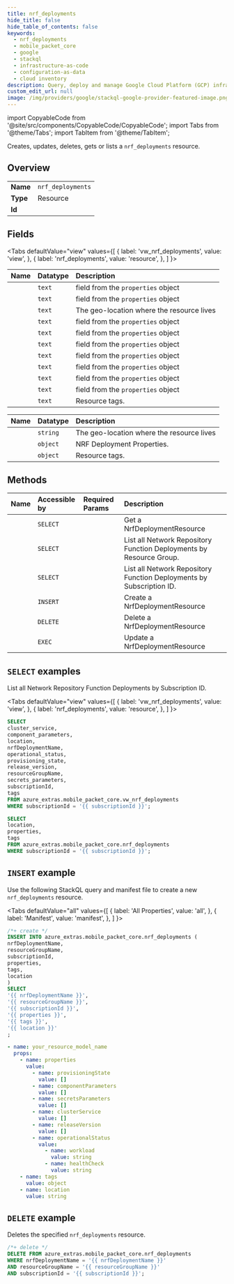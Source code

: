 ```yaml
---
title: nrf_deployments
hide_title: false
hide_table_of_contents: false
keywords:
  - nrf_deployments
  - mobile_packet_core
  - google
  - stackql
  - infrastructure-as-code
  - configuration-as-data
  - cloud inventory
description: Query, deploy and manage Google Cloud Platform (GCP) infrastructure and resources using SQL
custom_edit_url: null
image: /img/providers/google/stackql-google-provider-featured-image.png
---
```


import CopyableCode from '@site/src/components/CopyableCode/CopyableCode';
import Tabs from '@theme/Tabs';
import TabItem from '@theme/TabItem';

Creates, updates, deletes, gets or lists a <code>nrf_deployments</code> resource.

## Overview
<table><tbody>
<tr><td><b>Name</b></td><td><code>nrf_deployments</code></td></tr>
<tr><td><b>Type</b></td><td>Resource</td></tr>
<tr><td><b>Id</b></td><td><CopyableCode code="azure_extras.mobile_packet_core.nrf_deployments" /></td></tr>
</tbody></table>

## Fields
<Tabs
    defaultValue="view"
    values={[
        { label: 'vw_nrf_deployments', value: 'view', },
        { label: 'nrf_deployments', value: 'resource', },
    ]
}>
<TabItem value="view">

| Name | Datatype | Description |
|:-----|:---------|:------------|
| <CopyableCode code="cluster_service" /> | `text` | field from the `properties` object |
| <CopyableCode code="component_parameters" /> | `text` | field from the `properties` object |
| <CopyableCode code="location" /> | `text` | The geo-location where the resource lives |
| <CopyableCode code="nrfDeploymentName" /> | `text` | field from the `properties` object |
| <CopyableCode code="operational_status" /> | `text` | field from the `properties` object |
| <CopyableCode code="provisioning_state" /> | `text` | field from the `properties` object |
| <CopyableCode code="release_version" /> | `text` | field from the `properties` object |
| <CopyableCode code="resourceGroupName" /> | `text` | field from the `properties` object |
| <CopyableCode code="secrets_parameters" /> | `text` | field from the `properties` object |
| <CopyableCode code="subscriptionId" /> | `text` | field from the `properties` object |
| <CopyableCode code="tags" /> | `text` | Resource tags. |
</TabItem>
<TabItem value="resource">

| Name | Datatype | Description |
|:-----|:---------|:------------|
| <CopyableCode code="location" /> | `string` | The geo-location where the resource lives |
| <CopyableCode code="properties" /> | `object` | NRF Deployment Properties. |
| <CopyableCode code="tags" /> | `object` | Resource tags. |
</TabItem></Tabs>

## Methods
| Name | Accessible by | Required Params | Description |
|:-----|:--------------|:----------------|:------------|
| <CopyableCode code="get" /> | `SELECT` | <CopyableCode code="nrfDeploymentName, resourceGroupName, subscriptionId" /> | Get a NrfDeploymentResource |
| <CopyableCode code="list_by_resource_group" /> | `SELECT` | <CopyableCode code="resourceGroupName, subscriptionId" /> | List all Network Repository Function Deployments by Resource Group. |
| <CopyableCode code="list_by_subscription" /> | `SELECT` | <CopyableCode code="subscriptionId" /> | List all Network Repository Function Deployments by Subscription ID. |
| <CopyableCode code="create_or_update" /> | `INSERT` | <CopyableCode code="nrfDeploymentName, resourceGroupName, subscriptionId" /> | Create a NrfDeploymentResource |
| <CopyableCode code="delete" /> | `DELETE` | <CopyableCode code="nrfDeploymentName, resourceGroupName, subscriptionId" /> | Delete a NrfDeploymentResource |
| <CopyableCode code="update_tags" /> | `EXEC` | <CopyableCode code="nrfDeploymentName, resourceGroupName, subscriptionId" /> | Update a NrfDeploymentResource |

## `SELECT` examples

List all Network Repository Function Deployments by Subscription ID.

<Tabs
    defaultValue="view"
    values={[
        { label: 'vw_nrf_deployments', value: 'view', },
        { label: 'nrf_deployments', value: 'resource', },
    ]
}>
<TabItem value="view">

```sql
SELECT
cluster_service,
component_parameters,
location,
nrfDeploymentName,
operational_status,
provisioning_state,
release_version,
resourceGroupName,
secrets_parameters,
subscriptionId,
tags
FROM azure_extras.mobile_packet_core.vw_nrf_deployments
WHERE subscriptionId = '{{ subscriptionId }}';
```
</TabItem>
<TabItem value="resource">


```sql
SELECT
location,
properties,
tags
FROM azure_extras.mobile_packet_core.nrf_deployments
WHERE subscriptionId = '{{ subscriptionId }}';
```
</TabItem></Tabs>


## `INSERT` example

Use the following StackQL query and manifest file to create a new <code>nrf_deployments</code> resource.

<Tabs
    defaultValue="all"
    values={[
        { label: 'All Properties', value: 'all', },
        { label: 'Manifest', value: 'manifest', },
    ]
}>
<TabItem value="all">

```sql
/*+ create */
INSERT INTO azure_extras.mobile_packet_core.nrf_deployments (
nrfDeploymentName,
resourceGroupName,
subscriptionId,
properties,
tags,
location
)
SELECT 
'{{ nrfDeploymentName }}',
'{{ resourceGroupName }}',
'{{ subscriptionId }}',
'{{ properties }}',
'{{ tags }}',
'{{ location }}'
;
```
</TabItem>
<TabItem value="manifest">

```yaml
- name: your_resource_model_name
  props:
    - name: properties
      value:
        - name: provisioningState
          value: []
        - name: componentParameters
          value: []
        - name: secretsParameters
          value: []
        - name: clusterService
          value: []
        - name: releaseVersion
          value: []
        - name: operationalStatus
          value:
            - name: workload
              value: string
            - name: healthCheck
              value: string
    - name: tags
      value: object
    - name: location
      value: string

```
</TabItem>
</Tabs>

## `DELETE` example

Deletes the specified <code>nrf_deployments</code> resource.

```sql
/*+ delete */
DELETE FROM azure_extras.mobile_packet_core.nrf_deployments
WHERE nrfDeploymentName = '{{ nrfDeploymentName }}'
AND resourceGroupName = '{{ resourceGroupName }}'
AND subscriptionId = '{{ subscriptionId }}';
```
